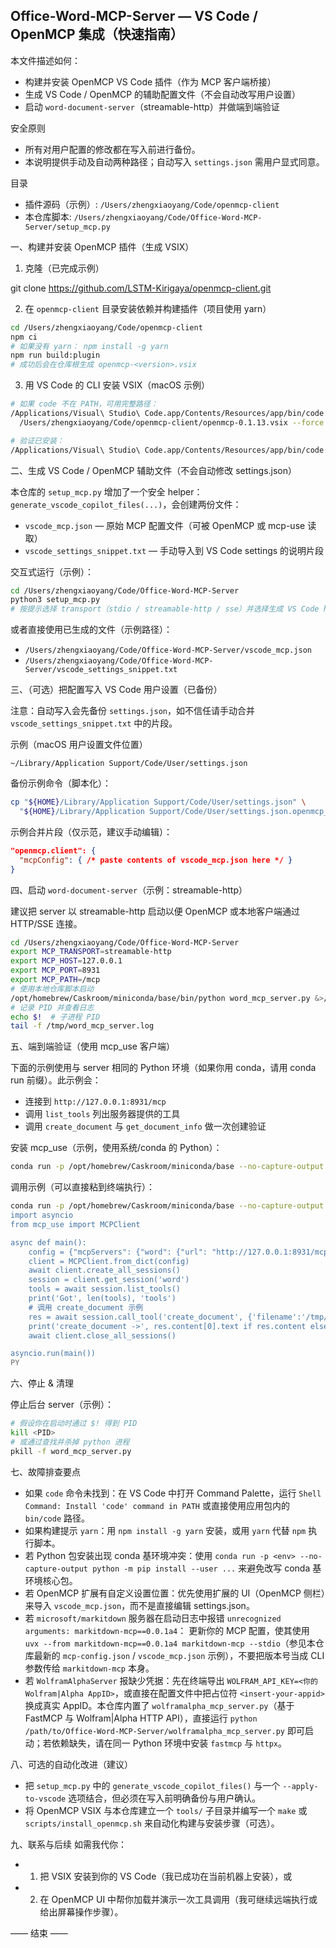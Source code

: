 ## Office-Word-MCP-Server — VS Code / OpenMCP 集成（快速指南）

本文件描述如何：
- 构建并安装 OpenMCP VS Code 插件（作为 MCP 客户端桥接）
- 生成 VS Code / OpenMCP 的辅助配置文件（不会自动改写用户设置）
- 启动 `word-document-server`（streamable-http）并做端到端验证

安全原则
- 所有对用户配置的修改都在写入前进行备份。
- 本说明提供手动及自动两种路径；自动写入 `settings.json` 需用户显式同意。

目录
- 插件源码（示例）: `/Users/zhengxiaoyang/Code/openmcp-client`
- 本仓库脚本: `/Users/zhengxiaoyang/Code/Office-Word-MCP-Server/setup_mcp.py`

一、构建并安装 OpenMCP 插件（生成 VSIX）

1. 克隆（已完成示例）

  git clone https://github.com/LSTM-Kirigaya/openmcp-client.git

2. 在 `openmcp-client` 目录安装依赖并构建插件（项目使用 yarn）

```bash
cd /Users/zhengxiaoyang/Code/openmcp-client
npm ci
# 如果没有 yarn： npm install -g yarn
npm run build:plugin
# 成功后会在仓库根生成 openmcp-<version>.vsix
```

3. 用 VS Code 的 CLI 安装 VSIX（macOS 示例）

```bash
# 如果 code 不在 PATH，可用完整路径：
/Applications/Visual\ Studio\ Code.app/Contents/Resources/app/bin/code --install-extension \
  /Users/zhengxiaoyang/Code/openmcp-client/openmcp-0.1.13.vsix --force

# 验证已安装：
/Applications/Visual\ Studio\ Code.app/Contents/Resources/app/bin/code --list-extensions --show-versions | grep openmcp
```

二、生成 VS Code / OpenMCP 辅助文件（不会自动修改 settings.json）

本仓库的 `setup_mcp.py` 增加了一个安全 helper：`generate_vscode_copilot_files(...)`，会创建两份文件：

- `vscode_mcp.json` — 原始 MCP 配置文件（可被 OpenMCP 或 mcp-use 读取）
- `vscode_settings_snippet.txt` — 手动导入到 VS Code settings 的说明片段

交互式运行（示例）：

```bash
cd /Users/zhengxiaoyang/Code/Office-Word-MCP-Server
python3 setup_mcp.py
# 按提示选择 transport（stdio / streamable-http / sse）并选择生成 VS Code helper
```

或者直接使用已生成的文件（示例路径）：

- `/Users/zhengxiaoyang/Code/Office-Word-MCP-Server/vscode_mcp.json`
- `/Users/zhengxiaoyang/Code/Office-Word-MCP-Server/vscode_settings_snippet.txt`

三、（可选）把配置写入 VS Code 用户设置（已备份）

注意：自动写入会先备份 `settings.json`，如不信任请手动合并 `vscode_settings_snippet.txt` 中的片段。

示例（macOS 用户设置文件位置）

`~/Library/Application Support/Code/User/settings.json`

备份示例命令（脚本化）：

```bash
cp "${HOME}/Library/Application Support/Code/User/settings.json" \
  "${HOME}/Library/Application Support/Code/User/settings.json.openmcp_backup_$(date -u +%Y%m%dT%H%M%S)"
```

示例合并片段（仅示范，建议手动编辑）：

```json
"openmcp.client": {
  "mcpConfig": { /* paste contents of vscode_mcp.json here */ }
}
```

四、启动 `word-document-server`（示例：streamable-http）

建议把 server 以 streamable-http 启动以便 OpenMCP 或本地客户端通过 HTTP/SSE 连接。

```bash
cd /Users/zhengxiaoyang/Code/Office-Word-MCP-Server
export MCP_TRANSPORT=streamable-http
export MCP_HOST=127.0.0.1
export MCP_PORT=8931
export MCP_PATH=/mcp
# 使用本地仓库脚本启动
/opt/homebrew/Caskroom/miniconda/base/bin/python word_mcp_server.py &>/tmp/word_mcp_server.log &
# 记录 PID 并查看日志
echo $!  # 子进程 PID
tail -f /tmp/word_mcp_server.log
```

五、端到端验证（使用 mcp_use 客户端）

下面的示例使用与 server 相同的 Python 环境（如果你用 conda，请用 conda run 前缀）。此示例会：
- 连接到 `http://127.0.0.1:8931/mcp`
- 调用 `list_tools` 列出服务器提供的工具
- 调用 `create_document` 与 `get_document_info` 做一次创建验证

安装 mcp_use（示例，使用系统/conda 的 Python）：

```bash
conda run -p /opt/homebrew/Caskroom/miniconda/base --no-capture-output python -m pip install --user mcp_use
```

调用示例（可以直接粘到终端执行）：

```bash
conda run -p /opt/homebrew/Caskroom/miniconda/base --no-capture-output python - <<'PY'
import asyncio
from mcp_use import MCPClient

async def main():
    config = {"mcpServers": {"word": {"url": "http://127.0.0.1:8931/mcp"}}}
    client = MCPClient.from_dict(config)
    await client.create_all_sessions()
    session = client.get_session('word')
    tools = await session.list_tools()
    print('Got', len(tools), 'tools')
    # 调用 create_document 示例
    res = await session.call_tool('create_document', {'filename':'/tmp/test_mcp_created.docx','title':'MCP Test','author':'You'})
    print('create_document ->', res.content[0].text if res.content else res)
    await client.close_all_sessions()

asyncio.run(main())
PY
```

六、停止 & 清理

停止后台 server（示例）：

```bash
# 假设你在启动时通过 $! 得到 PID
kill <PID>
# 或通过查找并杀掉 python 进程
pkill -f word_mcp_server.py
```

七、故障排查要点
- 如果 `code` 命令未找到：在 VS Code 中打开 Command Palette，运行 `Shell Command: Install 'code' command in PATH` 或直接使用应用包内的 `bin/code` 路径。
- 如果构建提示 `yarn`：用 `npm install -g yarn` 安装，或用 `yarn` 代替 `npm` 执行脚本。
- 若 Python 包安装出现 conda 基环境冲突：使用 `conda run -p <env> --no-capture-output python -m pip install --user ...` 来避免改写 conda 基环境核心包。
- 若 OpenMCP 扩展有自定义设置位置：优先使用扩展的 UI（OpenMCP 侧栏）来导入 `vscode_mcp.json`，而不是直接编辑 settings.json。
- 若 `microsoft/markitdown` 服务器在启动日志中报错 `unrecognized arguments: markitdown-mcp==0.0.1a4`：
  更新你的 MCP 配置，使其使用 `uvx --from markitdown-mcp==0.0.1a4 markitdown-mcp --stdio`（参见本仓库最新的 `mcp-config.json` / `vscode_mcp.json` 示例），不要把版本号当成 CLI 参数传给 `markitdown-mcp` 本身。
- 若 `WolframAlphaServer` 报缺少凭据：先在终端导出 `WOLFRAM_API_KEY=<你的 Wolfram|Alpha AppID>`，或直接在配置文件中把占位符 `<insert-your-appid>` 换成真实 AppID。本仓库内置了 `wolframalpha_mcp_server.py`（基于 FastMCP 与 Wolfram|Alpha HTTP API），直接运行 `python /path/to/Office-Word-MCP-Server/wolframalpha_mcp_server.py` 即可启动；若依赖缺失，请在同一 Python 环境中安装 `fastmcp` 与 `httpx`。

八、可选的自动化改进（建议）
- 把 `setup_mcp.py` 中的 `generate_vscode_copilot_files()` 与一个 `--apply-to-vscode` 选项结合，但必须在写入前明确备份与用户确认。
- 将 OpenMCP VSIX 与本仓库建立一个 `tools/` 子目录并编写一个 `make` 或 `scripts/install_openmcp.sh` 来自动化构建与安装步骤（可选）。

九、联系与后续
如需我代你：
- 1) 把 VSIX 安装到你的 VS Code（我已成功在当前机器上安装），或
- 2) 在 OpenMCP UI 中帮你加载并演示一次工具调用（我可继续远端执行或给出屏幕操作步骤）。

—— 结束 ——
